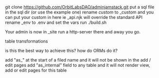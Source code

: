 git clone https://github.com/OrbitLabsDAO/adminjamstack.git
put a sql file in the sql dir (or use the example one)
rename _custom_ to \_custom and you can put your custom in here ie \_api.njk will override the standard API
rename \_env to .env and set the vars
run
./build.sh

Your admin is now in \_site run a http-server there and away you go.

table transformations

is this the best way to achieve this? how do ORMs do it?

add "as\_" at the start of a filed name and it will not be shown in the add / edit pages
add "as_internal" field to any table and it will not render view, add or edit pages for this table
